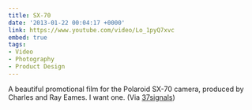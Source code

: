 ```yaml
---
title: SX-70
date: '2013-01-22 00:04:17 +0000'
link: https://www.youtube.com/video/Lo_1pyQ7xvc
embed: true
tags:
- Video
- Photography
- Product Design
---
```

A beautiful promotional film for the Polaroid SX-70 camera, produced by Charles and Ray Eames. I want one. (Via [37signals][1])

[1]: http://37signals.com/svn/posts/3402
